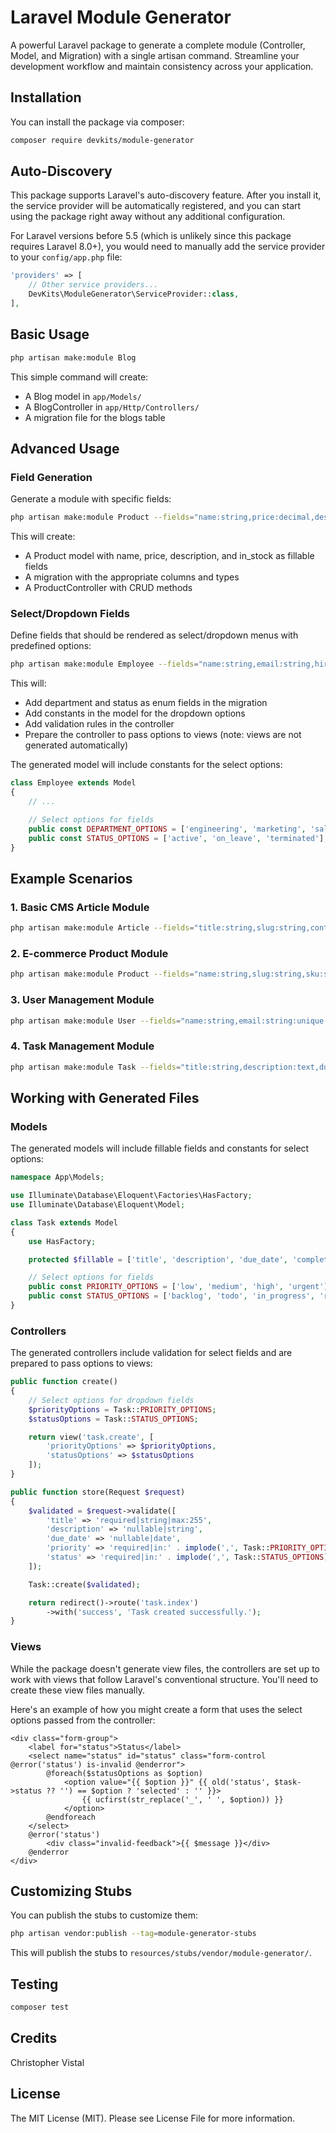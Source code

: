# Laravel Module Generator

A powerful Laravel package to generate a complete module (Controller, Model, and Migration) with a single artisan command. Streamline your development workflow and maintain consistency across your application.

## Installation

You can install the package via composer:

```bash
composer require devkits/module-generator
```

## Auto-Discovery

This package supports Laravel's auto-discovery feature. After you install it, the service provider will be automatically registered, and you can start using the package right away without any additional configuration.

For Laravel versions before 5.5 (which is unlikely since this package requires Laravel 8.0+), you would need to manually add the service provider to your `config/app.php` file:

```php
'providers' => [
    // Other service providers...
    DevKits\ModuleGenerator\ServiceProvider::class,
],
```

## Basic Usage

```bash
php artisan make:module Blog
```

This simple command will create:

- A Blog model in `app/Models/`
- A BlogController in `app/Http/Controllers/`
- A migration file for the blogs table

## Advanced Usage

### Field Generation

Generate a module with specific fields:

```bash
php artisan make:module Product --fields="name:string,price:decimal,description:text,in_stock:boolean"
```

This will create:

- A Product model with name, price, description, and in_stock as fillable fields
- A migration with the appropriate columns and types
- A ProductController with CRUD methods

### Select/Dropdown Fields

Define fields that should be rendered as select/dropdown menus with predefined options:

```bash
php artisan make:module Employee --fields="name:string,email:string,hire_date:date" --selects="department:engineering,marketing,sales,hr;status:active,on_leave,terminated"
```

This will:

- Add department and status as enum fields in the migration
- Add constants in the model for the dropdown options
- Add validation rules in the controller
- Prepare the controller to pass options to views (note: views are not generated automatically)

The generated model will include constants for the select options:

```php
class Employee extends Model
{
    // ...

    // Select options for fields
    public const DEPARTMENT_OPTIONS = ['engineering', 'marketing', 'sales', 'hr'];
    public const STATUS_OPTIONS = ['active', 'on_leave', 'terminated'];
}
```

## Example Scenarios

### 1. Basic CMS Article Module

```bash
php artisan make:module Article --fields="title:string,slug:string,content:text,excerpt:text,published_at:timestamp"
```

### 2. E-commerce Product Module

```bash
php artisan make:module Product --fields="name:string,slug:string,sku:string,price:decimal,cost:decimal,quantity:integer,description:text" --selects="status:draft,published,out_of_stock,discontinued;category:electronics,clothing,home,beauty"
```

### 3. User Management Module

```bash
php artisan make:module User --fields="name:string,email:string:unique,email_verified_at:timestamp,password:string,remember_token:string" --selects="role:admin,editor,member,guest"
```

### 4. Task Management Module

```bash
php artisan make:module Task --fields="title:string,description:text,due_date:date,completed_at:timestamp:nullable" --selects="priority:low,medium,high,urgent;status:backlog,todo,in_progress,review,completed"
```

## Working with Generated Files

### Models

The generated models will include fillable fields and constants for select options:

```php
namespace App\Models;

use Illuminate\Database\Eloquent\Factories\HasFactory;
use Illuminate\Database\Eloquent\Model;

class Task extends Model
{
    use HasFactory;

    protected $fillable = ['title', 'description', 'due_date', 'completed_at', 'priority', 'status'];

    // Select options for fields
    public const PRIORITY_OPTIONS = ['low', 'medium', 'high', 'urgent'];
    public const STATUS_OPTIONS = ['backlog', 'todo', 'in_progress', 'review', 'completed'];
}
```

### Controllers

The generated controllers include validation for select fields and are prepared to pass options to views:

```php
public function create()
{
    // Select options for dropdown fields
    $priorityOptions = Task::PRIORITY_OPTIONS;
    $statusOptions = Task::STATUS_OPTIONS;

    return view('task.create', [
        'priorityOptions' => $priorityOptions,
        'statusOptions' => $statusOptions
    ]);
}

public function store(Request $request)
{
    $validated = $request->validate([
        'title' => 'required|string|max:255',
        'description' => 'nullable|string',
        'due_date' => 'nullable|date',
        'priority' => 'required|in:' . implode(',', Task::PRIORITY_OPTIONS),
        'status' => 'required|in:' . implode(',', Task::STATUS_OPTIONS),
    ]);

    Task::create($validated);

    return redirect()->route('task.index')
        ->with('success', 'Task created successfully.');
}
```

### Views

While the package doesn't generate view files, the controllers are set up to work with views that follow Laravel's conventional structure. You'll need to create these view files manually.

Here's an example of how you might create a form that uses the select options passed from the controller:

```blade
<div class="form-group">
    <label for="status">Status</label>
    <select name="status" id="status" class="form-control @error('status') is-invalid @enderror">
        @foreach($statusOptions as $option)
            <option value="{{ $option }}" {{ old('status', $task->status ?? '') == $option ? 'selected' : '' }}>
                {{ ucfirst(str_replace('_', ' ', $option)) }}
            </option>
        @endforeach
    </select>
    @error('status')
        <div class="invalid-feedback">{{ $message }}</div>
    @enderror
</div>
```

## Customizing Stubs

You can publish the stubs to customize them:

```bash
php artisan vendor:publish --tag=module-generator-stubs
```

This will publish the stubs to `resources/stubs/vendor/module-generator/`.

## Testing

```bash
composer test
```

## Credits

Christopher Vistal

## License

The MIT License (MIT). Please see License File for more information.
